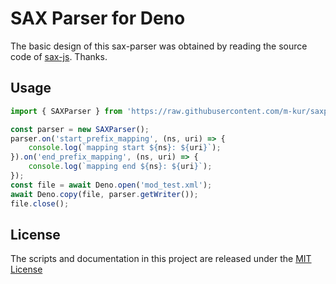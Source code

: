 # SAX Parser for Deno

The basic design of this sax-parser was obtained by reading the source code of [sax-js](https://github.com/isaacs/sax-js). Thanks.

## Usage

```typescript
import { SAXParser } from 'https://raw.githubusercontent.com/m-kur/saxp/master/mod.ts';

const parser = new SAXParser();
parser.on('start_prefix_mapping', (ns, uri) => {
    console.log(`mapping start ${ns}: ${uri}`);
}).on('end_prefix_mapping', (ns, uri) => {
    console.log(`mapping end ${ns}: ${uri}`);
});
const file = await Deno.open('mod_test.xml');
await Deno.copy(file, parser.getWriter());
file.close();
```

## License

The scripts and documentation in this project are released under the
[MIT License](LICENSE)
